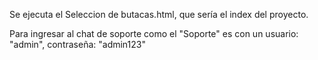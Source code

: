 Se ejecuta el Seleccion de butacas.html, que sería el index del proyecto.

Para ingresar al chat de soporte como el "Soporte" es con un usuario: "admin", contraseña: "admin123"
